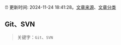 :alarm_clock: 更新时间: 2024-11-24 18:41:28。[文章来源](/README.md)、[文章分类](/TAGS.md)

## Git、SVN


> 关键字：`Git`、`SVN`



